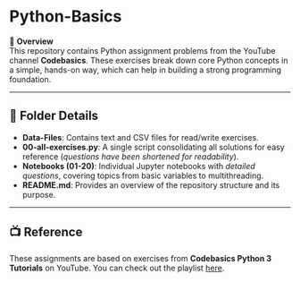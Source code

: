 # **Python-Basics**  

📌 **Overview**  
This repository contains Python assignment problems from the YouTube channel **Codebasics**. These exercises break down core Python concepts in a simple, hands-on way, which can help in building a strong programming foundation.

---

## 📂 Folder Details

- **Data-Files**: Contains text and CSV files for read/write exercises.  
- **00-all-exercises.py**: A single script consolidating all solutions for easy reference (*questions have been shortened for readability*).  
- **Notebooks (01-20)**: Individual Jupyter notebooks with *detailed questions*, covering topics from basic variables to multithreading.  
- **README.md**: Provides an overview of the repository structure and its purpose.  
 

---

## **📺 Reference**  
These assignments are based on exercises from **Codebasics Python 3 Tutorials** on YouTube. You can check out the playlist [here](https://youtube.com/playlist?list=PLeo1K3hjS3uv5U-Lmlnucd7gqF-3ehIh0&si=VkwtYWaZxDgE7SXN).
